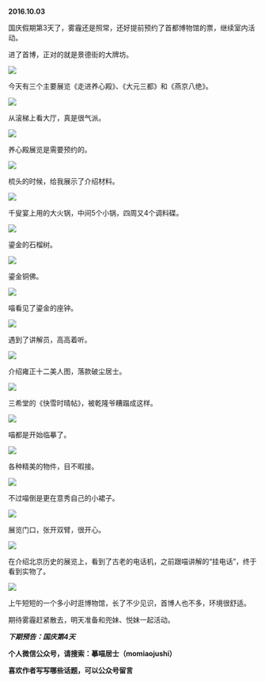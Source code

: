 
          
            
**2016.10.03**

国庆假期第3天了，雾霾还是照常，还好提前预约了首都博物馆的票，继续室内活动。

进了首博，正对的就是景德街的大牌坊。




![](//upload-images.jianshu.io/upload_images/51001-655bb9dc4b7ca72f.jpg)




今天有三个主要展览《走进养心殿》、《大元三都》和《燕京八绝》。




![](//upload-images.jianshu.io/upload_images/51001-c4b04ddd10956857.jpg)




从滚梯上看大厅，真是很气派。




![](//upload-images.jianshu.io/upload_images/51001-5e40c52580125654.jpg)




养心殿展览是需要预约的。




![](//upload-images.jianshu.io/upload_images/51001-70d78044d4040dd5.jpg)




梳头的时候，给我展示了介绍材料。




![](//upload-images.jianshu.io/upload_images/51001-1c68186ae938b6d8.jpg)




千叟宴上用的大火锅，中间5个小锅，四周又4个调料碟。




![](//upload-images.jianshu.io/upload_images/51001-fcea8f68a7b32139.jpg)




鎏金的石榴树。




![](//upload-images.jianshu.io/upload_images/51001-de25e804842d932d.jpg)




鎏金铜佛。




![](//upload-images.jianshu.io/upload_images/51001-da35a728096dfd4b.jpg)




喵看见了鎏金的座钟。




![](//upload-images.jianshu.io/upload_images/51001-e38c4f3b3af77619.jpg)




遇到了讲解员，高高着听。




![](//upload-images.jianshu.io/upload_images/51001-3c620934321cbffe.jpg)




介绍雍正十二美人图，落款破尘居士。




![](//upload-images.jianshu.io/upload_images/51001-a8573e33b7d71129.jpg)




三希堂的《快雪时晴帖》，被乾隆爷糟蹋成这样。




![](//upload-images.jianshu.io/upload_images/51001-83295aa3e6d51a38.jpg)




喵都是开始临摹了。




![](//upload-images.jianshu.io/upload_images/51001-1be8559d6e8d6f0a.jpg)




各种精美的物件，目不暇接。




![](//upload-images.jianshu.io/upload_images/51001-2af3e9ad1f9e9c45.jpg)




不过喵倒是更在意秀自己的小裙子。




![](//upload-images.jianshu.io/upload_images/51001-534d920b9277dc37.jpg)




展览门口，张开双臂，很开心。




![](//upload-images.jianshu.io/upload_images/51001-8144dc895d70e498.jpg)




在介绍北京历史的展览上，看到了古老的电话机，之前跟喵讲解的“挂电话”，终于看到实物了。




![](//upload-images.jianshu.io/upload_images/51001-d7cfdc91f6f2c30b.jpg)




上午短短的一个多小时逛博物馆，长了不少见识，首博人也不多，环境很舒适。

期待雾霾赶紧散去，明天准备和兜妹、悦妹一起活动。


***下期预告：国庆第4天***


**个人微信公众号，请搜索：摹喵居士（momiaojushi）**

**喜欢作者写写哪些话题，可以公众号留言**

          
        